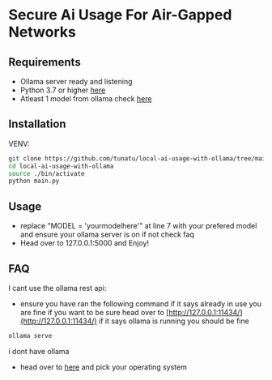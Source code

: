 # Secure Ai Usage For Air-Gapped Networks 



## Requirements

* Ollama server ready and listening
* Python 3.7 or higher  [here](https://www.python.org/downloads/)
* Atleast 1 model from ollama check [here](https://ollama.com/search)
## Installation

VENV:

```bash
git clone https://github.com/tunatu/local-ai-usage-with-ollama/tree/main
cd local-ai-usage-with-ollama
source ./bin/activate
python main.py
```

## Usage

* replace "MODEL = 'yourmodelhere'" at line 7 with your prefered model and ensure your ollama server is on if not check faq
* Head over to 127.0.0.1:5000 and Enjoy!

## FAQ
I cant use the ollama rest api:
* ensure you have ran the following command if it says already in use you are fine if you want to be sure head over to [http://127.0.0.1:11434/](http://127.0.0.1:11434/) if it says ollama is running you should be fine
```bash
ollama serve
```
i dont have ollama 
* head over to [here](https://ollama.com/download) and pick your operating system
